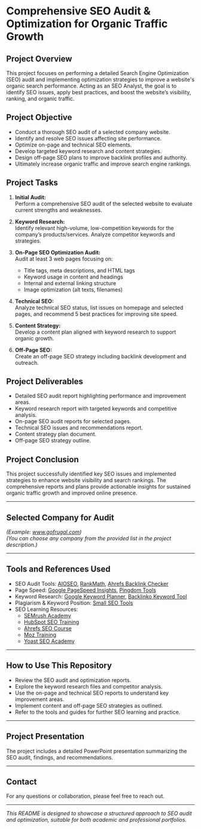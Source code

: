 # Comprehensive SEO Audit & Optimization for Organic Traffic Growth

## Project Overview
This project focuses on performing a detailed Search Engine Optimization (SEO) audit and implementing optimization strategies to improve a website's organic search performance. Acting as an SEO Analyst, the goal is to identify SEO issues, apply best practices, and boost the website’s visibility, ranking, and organic traffic.

## Project Objective
- Conduct a thorough SEO audit of a selected company website.
- Identify and resolve SEO issues affecting site performance.
- Optimize on-page and technical SEO elements.
- Develop targeted keyword research and content strategies.
- Design off-page SEO plans to improve backlink profiles and authority.
- Ultimately increase organic traffic and improve search engine rankings.

## Project Tasks
1. **Initial Audit:**  
   Perform a comprehensive SEO audit of the selected website to evaluate current strengths and weaknesses.

2. **Keyword Research:**  
   Identify relevant high-volume, low-competition keywords for the company’s products/services. Analyze competitor keywords and strategies.

3. **On-Page SEO Optimization Audit:**  
   Audit at least 3 web pages focusing on:  
   - Title tags, meta descriptions, and HTML tags  
   - Keyword usage in content and headings  
   - Internal and external linking structure  
   - Image optimization (alt texts, filenames)

4. **Technical SEO:**  
   Analyze technical SEO status, list issues on homepage and selected pages, and recommend 5 best practices for improving site speed.

5. **Content Strategy:**  
   Develop a content plan aligned with keyword research to support organic growth.

6. **Off-Page SEO:**  
   Create an off-page SEO strategy including backlink development and outreach.

## Project Deliverables
- Detailed SEO audit report highlighting performance and improvement areas.
- Keyword research report with targeted keywords and competitive analysis.
- On-page SEO audit reports for selected pages.
- Technical SEO issues and recommendations report.
- Content strategy plan document.
- Off-page SEO strategy outline.

## Project Conclusion
This project successfully identified key SEO issues and implemented strategies to enhance website visibility and search rankings. The comprehensive reports and plans provide actionable insights for sustained organic traffic growth and improved online presence.

---

## Selected Company for Audit
*(Example: www.gofrugal.com)*  
*(You can choose any company from the provided list in the project description.)*

---

## Tools and References Used
- SEO Audit Tools: [AIOSEO](https://aioseo.com/seo-analyzer/), [RankMath](https://rankmath.com/tools/seo-analyzer/), [Ahrefs Backlink Checker](https://ahrefs.com/backlink-checker)
- Page Speed: [Google PageSpeed Insights](https://pagespeed.web.dev/), [Pingdom Tools](https://tools.pingdom.com/)
- Keyword Research: [Google Keyword Planner](https://ads.google.com/intl/en_uk/home/tools/keyword-planner/), [Backlinko Keyword Tool](https://backlinko.com/tools/keyword)
- Plagiarism & Keyword Position: [Small SEO Tools](https://smallseotools.com/)
- SEO Learning Resources:  
  - [SEMrush Academy](https://www.semrush.com/academy/courses/seo-fundamentals-course-with-greg-gifford/)  
  - [HubSpot SEO Training](https://academy.hubspot.com/courses/seo-training)  
  - [Ahrefs SEO Course](https://ahrefs.com/academy/seo-training-course)  
  - [Moz Training](https://moz.com/training)  
  - [Yoast SEO Academy](https://yoast.com/academy/free-seo-training-seo-for-beginners/)

---

## How to Use This Repository
- Review the SEO audit and optimization reports.
- Explore the keyword research files and competitor analysis.
- Use the on-page and technical SEO reports to understand key improvement areas.
- Implement content and off-page SEO strategies as outlined.
- Refer to the tools and guides for further SEO learning and practice.

---

## Project Presentation
The project includes a detailed PowerPoint presentation summarizing the SEO audit, findings, and recommendations.

---

## Contact
For any questions or collaboration, please feel free to reach out.

---

*This README is designed to showcase a structured approach to SEO audit and optimization, suitable for both academic and professional portfolios.*
